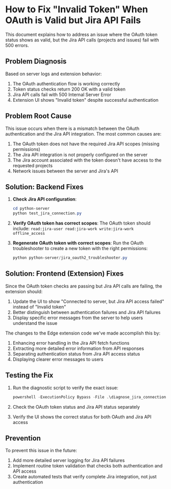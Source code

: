 # How to Fix "Invalid Token" When OAuth is Valid but Jira API Fails

This document explains how to address an issue where the OAuth token status shows as valid, but the Jira API calls (projects and issues) fail with 500 errors.

## Problem Diagnosis

Based on server logs and extension behavior:

1. The OAuth authentication flow is working correctly
2. Token status checks return 200 OK with a valid token
3. Jira API calls fail with 500 Internal Server Error
4. Extension UI shows "Invalid token" despite successful authentication

## Problem Root Cause

This issue occurs when there is a mismatch between the OAuth authentication and the Jira API integration. The most common causes are:

1. The OAuth token does not have the required Jira API scopes (missing permissions)
2. The Jira API integration is not properly configured on the server
3. The Jira account associated with the token doesn't have access to the requested projects
4. Network issues between the server and Jira's API

## Solution: Backend Fixes

1. **Check Jira API configuration**:
   ```powershell
   cd python-server
   python test_jira_connection.py
   ```

2. **Verify OAuth token has correct scopes**:
   The OAuth token should include: `read:jira-user read:jira-work write:jira-work offline_access`

3. **Regenerate OAuth token with correct scopes**:
   Run the OAuth troubleshooter to create a new token with the right permissions:
   ```powershell
   python python-server/jira_oauth2_troubleshooter.py
   ```

## Solution: Frontend (Extension) Fixes

Since the OAuth token checks are passing but Jira API calls are failing, the extension should:

1. Update the UI to show "Connected to server, but Jira API access failed" instead of "Invalid token"
2. Better distinguish between authentication failures and Jira API failures
3. Display specific error messages from the server to help users understand the issue

The changes to the Edge extension code we've made accomplish this by:

1. Enhancing error handling in the Jira API fetch functions
2. Extracting more detailed error information from API responses
3. Separating authentication status from Jira API access status
4. Displaying clearer error messages to users

## Testing the Fix

1. Run the diagnostic script to verify the exact issue:
   ```powershell
   powershell -ExecutionPolicy Bypass -File .\diagnose_jira_connection.ps1
   ```

2. Check the OAuth token status and Jira API status separately
3. Verify the UI shows the correct status for both OAuth and Jira API access

## Prevention

To prevent this issue in the future:
1. Add more detailed server logging for Jira API failures
2. Implement routine token validation that checks both authentication and API access
3. Create automated tests that verify complete Jira integration, not just authentication

